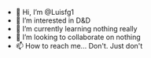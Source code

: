 - 👋 Hi, I’m @Luisfg1
- 👀 I’m interested in D&D
- 🌱 I’m currently learning nothing really
- 💞️ I’m looking to collaborate on nothing
- 📫 How to reach me... Don't. Just don't

<!---
Luisfg1/Luisfg1 is a ✨ special ✨ repository because its `README.md` (this file) appears on your GitHub profile.
You can click the Preview link to take a look at your changes.
--->
